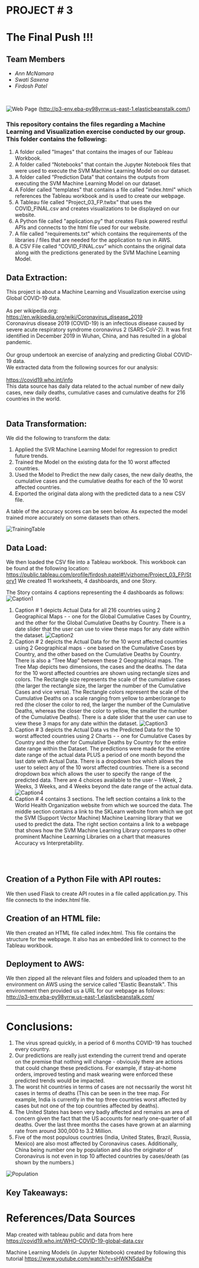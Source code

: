 # PROJECT # 3
# The Final Push !!! 
## Team Members
* *Ann McNamara*
* *Swati Saxena*
* *Firdosh Patel*
<br>

![Web Page](Images/Map.png)
(http://p3-env.eba-py98yrrw.us-east-1.elasticbeanstalk.com/)

### This repository contains the files regarding a Machine Learning and Visualization exercise conducted by our group. This folder contains the following:
1.	A folder called "Images" that contains the images of our Tableau Workbook.
2.	A folder called “Notebooks” that contain the Jupyter Notebook files that were used to execute the SVM Machine Learning Model on our dataset.
3.	A folder called “Prediction Data” that contains the outputs from executing the SVM Machine Learning Model on our dataset.
4.	A Folder called "templates" that contains a file called "index.html" which references the Tableau workbook and is used to create our webpage. 
5.	A Tableau file called "Project_03_FP.twbx" that uses the COVID_FINAL.csv and creates visualizations to be displayed on our website.
6.	A Python file called "application.py" that creates Flask powered restful APIs and connects to the html file used for our website.
7.	A file called "requirements.txt" which contains the requirements of the libraries / files that are needed for the application to run in AWS. 
8.	A CSV File called “COVID_FINAL.csv” which contains the original data along with the predictions generated by the SVM Machine Learning Model. 



## Data Extraction:
This project is about a Machine Learning and Visualization exercise using Global COVID-19 data. 
<br>
<br>
As per wikipedia.org:
<br>
https://en.wikipedia.org/wiki/Coronavirus_disease_2019
<br>
Coronavirus disease 2019 (COVID-19) is an infectious disease caused by severe acute respiratory syndrome coronavirus 2 (SARS-CoV-2). It was first identified in December 2019 in Wuhan, China, and has resulted in a global pandemic. 
<br>
<br>
Our group undertook an exercise of analyzing and predicting Global COVID-19 data. 
<br>
We extracted data from the following sources for our analysis:
<br>
<br>
https://covid19.who.int/info
<br>
This data source has daily data related to the actual number of new daily cases, new daily deaths, cumulative cases and cumulative deaths for 216 countries in the world. 
<br>
<br>

## Data Transformation:
We did the following to transform the data:
1.	Applied the SVR Machine Learning Model for regression to predict future trends.
2.	Trained the Model on the existing data for the 10 worst affected countries. 
3.	Used the Model to Predict the new daily cases, the new daily deaths, the cumulative cases and the cumulative deaths for each of the 10 worst affected countries.
4.	Exported the original data along with the predicted data to a new CSV file. 


A table of the accuracy scores can be seen below.   As expected the model trained more accurately on some datasets than others. 

![TrainingTable](Images/training_accuracy.png)

## Data Load: 
We then loaded the CSV file into a Tableau workbook. This workbook can be found at the following location:
https://public.tableau.com/profile/firdosh.patel#!/vizhome/Project_03_FP/Story1 We created 11 worksheets, 4 dashboards, and one Story.

The Story contains 4 captions representing the 4 dashboards as follows:
![Caption1](Images/one.png)
1.	Caption # 1 depicts Actual Data for all 216 countries using 2 Geographical Maps - - one for the Global Cumulative Cases by Country, and the other for the Global Cumulative Deaths by Country. There is a date slider that the user can use to view these maps for any date within the dataset.
![Caption2](Images/two.png)
2.	Caption # 2 depicts the Actual Data for the 10 worst affected countries using 2 Geographical maps - one based on the Cumulative Cases by Country, and the other based on the Cumulative Deaths by Country. There is also a “Tree Map” between these 2 Geographical maps. The Tree Map depicts two dimensions, the cases and the deaths.  The data for the 10 worst affected countries are shown using rectangle sizes and colors. The Rectangle size represents the scale of the cumulative cases (the larger the rectangle size, the larger the number of the Cumulative Cases and vice versa). The Rectangle colors represent the scale of the Cumulative Deaths on a scale ranging from yellow to amber/orange  to red (the closer the color to red, the larger the number of the Cumulative Deaths, whereas the closer the color to yellow, the smaller the number of the Cumulative Deaths). There is a date slider that the user can use to view these 3 maps for any date within the dataset.
![Caption3](Images/three.png)
3.	Caption # 3 depicts the Actual Data vs the Predicted Data for the 10 worst affected countries using 2 Charts - - one for Cumulative Cases by Country and the other for Cumulative Deaths by Country for the entire date range within the Dataset. The predictions were made for the entire date range of the actual data PLUS a period of one month beyond the last date with Actual Data. There is a dropdown box which allows the user to select any of the 10 worst affected countries. There is a second dropdown box which allows the user to specify the range of the predicted data. There are 4 choices available to the user – 1 Week, 2 Weeks, 3 Weeks, and 4 Weeks beyond the date range of the actual data. 
![Caption4](Images/four.png)
4.	Caption # 4 contains 3 sections. The left section contains a link to the World Health Organization website from which we sourced the data. The middle section contains a link to the SKLearn website from which we got the SVM (Support Vector Machine) Machine Learning library that we used to predict the data. The right section contains a link to a webpage that shows how the SVM Machine Learning Library compares to other prominent Machine Learning Libraries on a chart that measures Accuracy vs Interpretability.  
<br>
<br>

## Creation of a Python File with API routes:
We then used Flask to create API routes in a file called application.py. This file connects to the index.html file.
<br>

## Creation of an HTML file:
We then created an HTML file called index.html. This file contains the structure for the webpage. It also has an embedded link to connect to the Tableau workbook.
<br>

## Deployment to AWS:
We then zipped all the relevant files and folders and uploaded them to an environment on AWS using the service called "Elastic Beanstalk". This environment then provided us a URL for our webpage as follows:
<br>
http://p3-env.eba-py98yrrw.us-east-1.elasticbeanstalk.com/
<hr>

# Conclusions:
1.	The virus spread quickly, in a period of 6 months COVID-19 has touched every country.
2.	Our predictions are really just extending the current trend and operate on the premise that nothing will change - obviously there are actions that could change these predictions. For example, if stay-at-home orders, improved testing and mask wearing were enforced these predicted trends would be impacted.
3.	The worst hit countries in terms of cases are not necssarily the worst hit cases in terms of deaths (This can be seen in the tree map. For example, India is currently in the top three countries worst affected by cases but not one of the top countries affected by deaths).
4.	The United States has been very badly affected and remains an area of concern given the fact that the US accounts for nearly one-quarter of all deaths.  Over the last three months the cases have grown at an alarming rate from around 300,000 to 3.2 Million. 
5.	Five of the most populous countries (India, United States, Brazil, Russia, Mexico) are also most affected by Coronavirus cases. Additionally, China being number one by population and also the originator of Coronavirus is not even in top 10 affected countries by cases/death (as shown by the numbers.)

![Population](Images/Population.png)

## Key Takeaways:



# References/Data Sources
Map created with tableau public and data from here https://covid19.who.int/WHO-COVID-19-global-data.csv

Machine Learning Models (in Jupyter Notebook) created by following this tutorial https://www.youtube.com/watch?v=sHWKN5dakPw
